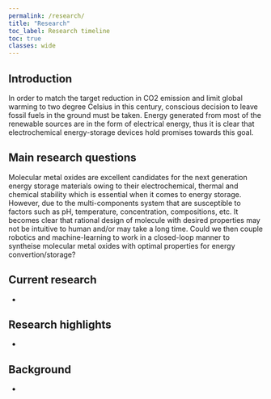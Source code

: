 ```yaml
---
permalink: /research/
title: "Research"
toc_label: Research timeline
toc: true
classes: wide
---
```


## Introduction
In order to match the target reduction in CO2 emission and limit global warming to two degree Celsius in this century, 
conscious decision to leave fossil fuels in the ground must be taken. Energy generated from most of the renewable sources
are in the form of electrical energy, thus it is clear that electrochemical energy-storage devices hold promises towards 
this goal.

## Main research questions
Molecular metal oxides are excellent candidates for the next generation energy storage materials owing to their electrochemical, 
thermal and chemical stability which is essential when it comes to energy storage. However, due to the multi-components
system that are susceptible to factors  such as pH, temperature, concentration, compositions, etc. It becomes clear that 
rational design of molecule with desired properties may not be intuitive to human and/or may take a long time. Could we
then couple robotics and machine-learning to work in a closed-loop manner to syntheise molecular metal oxides with 
optimal properties for energy convertion/storage? 

## Current research
-

## Research highlights
-

## Background
-